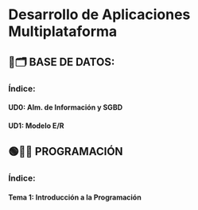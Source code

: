 # Desarrollo de Aplicaciones Multiplataforma

## 🔴🗂️ BASE DE DATOS:

### Índice:
#### UD0: Alm. de Información y SGBD
#### UD1: Modelo E/R


## 🟢👨‍💻 PROGRAMACIÓN

### Índice:
#### Tema 1: Introducción a la Programación

